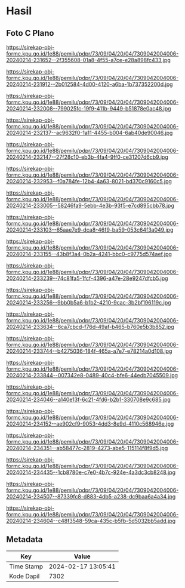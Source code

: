 # Hasil

## Foto C Plano

https://sirekap-obj-formc.kpu.go.id/1e88/pemilu/pdpr/73/09/04/20/04/7309042004006-20240214-231652--2f355608-01a8-4f55-a7ce-e28a898fc433.jpg

https://sirekap-obj-formc.kpu.go.id/1e88/pemilu/pdpr/73/09/04/20/04/7309042004006-20240214-231912--2b012584-4d00-4120-a6ba-1b737352200d.jpg

https://sirekap-obj-formc.kpu.go.id/1e88/pemilu/pdpr/73/09/04/20/04/7309042004006-20240214-232008--799025fc-19f9-411b-9449-b51878e0ac48.jpg

https://sirekap-obj-formc.kpu.go.id/1e88/pemilu/pdpr/73/09/04/20/04/7309042004006-20240214-232137--ac9632f0-1a11-4455-b004-6ab40de90046.jpg

https://sirekap-obj-formc.kpu.go.id/1e88/pemilu/pdpr/73/09/04/20/04/7309042004006-20240214-232147--27f28c10-eb3b-4fa4-9ff0-ce31207d6cb9.jpg

https://sirekap-obj-formc.kpu.go.id/1e88/pemilu/pdpr/73/09/04/20/04/7309042004006-20240214-232953--f0a784fe-12b4-4a63-8021-bd370c9160c5.jpg

https://sirekap-obj-formc.kpu.go.id/1e88/pemilu/pdpr/73/09/04/20/04/7309042004006-20240214-233005--58246fa9-5ebb-4e3b-93f5-e7cd895cbb78.jpg

https://sirekap-obj-formc.kpu.go.id/1e88/pemilu/pdpr/73/09/04/20/04/7309042004006-20240214-233103--65aae7e9-dca8-46f9-ba59-053c64f3a049.jpg

https://sirekap-obj-formc.kpu.go.id/1e88/pemilu/pdpr/73/09/04/20/04/7309042004006-20240214-233155--43b8f3a4-0b2a-4241-bbc0-c9775d574aef.jpg

https://sirekap-obj-formc.kpu.go.id/1e88/pemilu/pdpr/73/09/04/20/04/7309042004006-20240214-233239--74c81fa5-1fcf-4396-a47e-28e9247dfcb5.jpg

https://sirekap-obj-formc.kpu.go.id/1e88/pemilu/pdpr/73/09/04/20/04/7309042004006-20240214-233256--9bb0b5a6-b1b2-4210-9cac-3b2bf196119c.jpg

https://sirekap-obj-formc.kpu.go.id/1e88/pemilu/pdpr/73/09/04/20/04/7309042004006-20240214-233634--6ca7cbcd-f76d-49af-b465-b760e5b3b852.jpg

https://sirekap-obj-formc.kpu.go.id/1e88/pemilu/pdpr/73/09/04/20/04/7309042004006-20240214-233744--b4275036-184f-465a-a7e7-e78214a0d108.jpg

https://sirekap-obj-formc.kpu.go.id/1e88/pemilu/pdpr/73/09/04/20/04/7309042004006-20240214-233844--007342e8-0489-40c4-bfe6-44edb7045509.jpg

https://sirekap-obj-formc.kpu.go.id/1e88/pemilu/pdpr/73/09/04/20/04/7309042004006-20240214-234046--a140e13f-6c21-4fd6-b2b1-330708e9c685.jpg

https://sirekap-obj-formc.kpu.go.id/1e88/pemilu/pdpr/73/09/04/20/04/7309042004006-20240214-234152--ae902cf9-9053-4dd3-8e9d-4110c568946e.jpg

https://sirekap-obj-formc.kpu.go.id/1e88/pemilu/pdpr/73/09/04/20/04/7309042004006-20240214-234351--ab58477c-2819-4273-abe5-115114f8f9d5.jpg

https://sirekap-obj-formc.kpu.go.id/1e88/pemilu/pdpr/73/09/04/20/04/7309042004006-20240214-234435--1cb8780e-c7e0-4b7c-924e-4a3dc3cb8248.jpg

https://sirekap-obj-formc.kpu.go.id/1e88/pemilu/pdpr/73/09/04/20/04/7309042004006-20240214-234507--87339fc8-d883-4db5-a238-dc9baa6a4a34.jpg

https://sirekap-obj-formc.kpu.go.id/1e88/pemilu/pdpr/73/09/04/20/04/7309042004006-20240214-234604--c48f3548-59ca-435c-b5fb-5d5032bb5add.jpg


## Metadata

| Key        | Value               |
| ---------- | ------------------- |
| Time Stamp | 2024-02-17 13:05:41 |
| Kode Dapil | 7302                |



